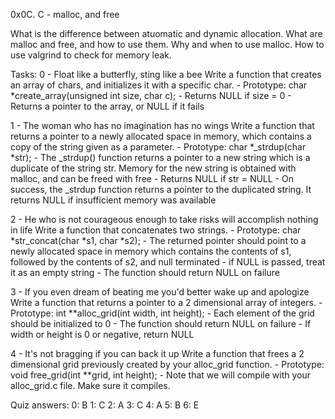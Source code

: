 0x0C. C - malloc, and free

What is the difference between atuomatic and dynamic allocation.
What are malloc and free, and how to use them.
Why and when to use malloc.
How to use valgrind to check for memory leak.

Tasks:
0 - Float like a butterfly, sting like a bee
 Write a function that creates an array of chars, and initializes it with a specific char.
	- Prototype: char *create_array(unsigned int size, char c);
	- Returns NULL if size = 0
	- Returns a pointer to the array, or NULL if it fails

1 - The woman who has no imagination has no wings
 Write a function that returns a pointer to a newly allocated space in memory, which contains a copy of the string given as a parameter.
	- Prototype: char *_strdup(char *str);
	- The _strdup() function returns a pointer to a new string which is a duplicate of the string str. Memory for the new string is obtained with malloc, and can be freed with free
	- Returns NULL if str = NULL
	- On success, the _strdup function returns a pointer to the duplicated string. It returns NULL if insufficient memory was available

2 - He who is not courageous enough to take risks will accomplish nothing in life
 Write a function that concatenates two strings.
	- Prototype: char *str_concat(char *s1, char *s2);
	- The returned pointer should point to a newly allocated space in memory which contains the contents of s1, followed by the contents of s2, and null terminated
	- if NULL is passed, treat it as an empty string
	- The function should return NULL on failure

3 - If you even dream of beating me you'd better wake up and apologize
 Write a function that returns a pointer to a 2 dimensional array of integers.
	- Prototype: int **alloc_grid(int width, int height);
	- Each element of the grid should be initialized to 0
	- The function should return NULL on failure
	- If width or height is 0 or negative, return NULL

4 - It's not bragging if you can back it up
 Write a function that frees a 2 dimensional grid previously created by your alloc_grid function.
	- Prototype: void free_grid(int **grid, int height);
	- Note that we will compile with your alloc_grid.c file. Make sure it compiles.

Quiz answers:
0: B
1: C
2: A
3: C
4: A
5: B
6: E
